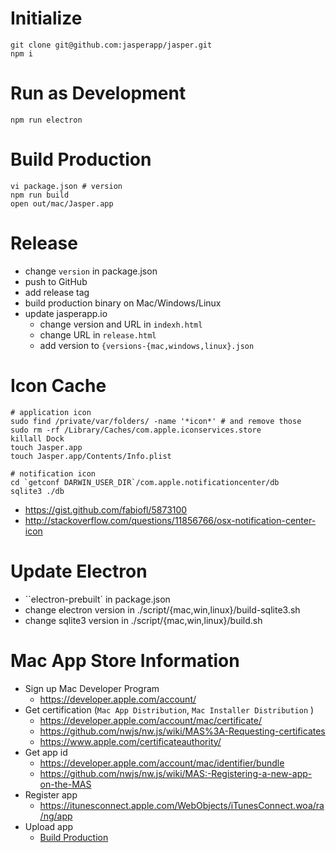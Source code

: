 # Initialize

```
git clone git@github.com:jasperapp/jasper.git
npm i
```

# Run as Development

```
npm run electron
```

# Build Production

```
vi package.json # version
npm run build
open out/mac/Jasper.app
```

# Release
- change `version` in package.json 
- push to GitHub
- add release tag
- build production binary on Mac/Windows/Linux
- update jasperapp.io
  - change version and URL in `indexh.html`
  - change URL in `release.html`
  - add version to `{versions-{mac,windows,linux}.json`
  
# Icon Cache
```
# application icon
sudo find /private/var/folders/ -name '*icon*' # and remove those
sudo rm -rf /Library/Caches/com.apple.iconservices.store
killall Dock
touch Jasper.app
touch Jasper.app/Contents/Info.plist

# notification icon
cd `getconf DARWIN_USER_DIR`/com.apple.notificationcenter/db
sqlite3 ./db
```

- https://gist.github.com/fabiofl/5873100
- http://stackoverflow.com/questions/11856766/osx-notification-center-icon

# Update Electron
- ``electron-prebuilt` in package.json
- change electron version in ./script/{mac,win,linux}/build-sqlite3.sh
- change sqlite3 version in ./script/{mac,win,linux}/build.sh

# Mac App Store Information
- Sign up Mac Developer Program
  - https://developer.apple.com/account/
- Get certification (`Mac App Distribution`, `Mac Installer Distribution` )
  - https://developer.apple.com/account/mac/certificate/
  - https://github.com/nwjs/nw.js/wiki/MAS%3A-Requesting-certificates
  - https://www.apple.com/certificateauthority/
- Get app id
  - https://developer.apple.com/account/mac/identifier/bundle
  - https://github.com/nwjs/nw.js/wiki/MAS:-Registering-a-new-app-on-the-MAS
- Register app
  - https://itunesconnect.apple.com/WebObjects/iTunesConnect.woa/ra/ng/app
- Upload app
  - [Build Production](#build-production)

